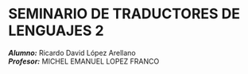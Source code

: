# SEMINARIO DE TRADUCTORES DE LENGUAJES 2
***Alumno:*** Ricardo David López Arellano  
***Profesor:*** MICHEL EMANUEL LOPEZ FRANCO 
